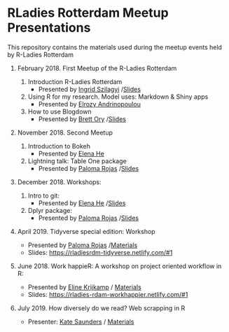 # RLadies Rotterdam Meetup Presentations

This repository contains the materials used during the meetup events held by R-Ladies Rotterdam


1. February 2018. First Meetup of the R-Ladies Rotterdam
    1. Introduction R-Ladies Rotterdam
        * Presented by [Ingrid Szilagyi](https://twitter.com/infj_ingrid) /[Slides](https://github.com/rladies/meetup-presentations_rotterdam/tree/master/Introduction%20R-Ladies%20Rotterdam)
    2. Using R for my research. Model uses: Markdown & Shiny apps
        * Presented by [Elrozy Andrinopoulou](https://github.com/erandrinopoulou)
    3. How to use Blogdown
        * Presented by [Brett Ory](http://www.brettory.com/) /[Slides](https://github.com/rladies/meetup-presentations_rotterdam/tree/master/How%20to%20use%20Blogdown)

2. November 2018. Second Meetup
   1. Introduction to Bokeh
        * Presented by [Elena He](https://github.com/mikanchu)
   2. Lightning talk: Table One package
        * Presented by [Paloma Rojas](https://github.com/palolili23) /[Slides](https://github.com/rladies/meetup-presentations_rotterdam/tree/master/Introduction%20tableone) 

3. December 2018. Workshops:
    1. Intro to git:
        * Presented by [Elena He](https://github.com/mikanchu) /[Slides](https://github.com/rladies/meetup-presentations_rotterdam/tree/master/Introduction%20git)
    2. Dplyr package:
        * Presented by [Paloma Rojas](https://github.com/palolili23) /[Slides](https://github.com/rladies/meetup-presentations_rotterdam/tree/master/Introduction%20dplyr) 

4. April 2019. Tidyverse special edition: Workshop
    * Presented by [Paloma Rojas](https://github.com/palolili23) /[Materials](https://github.com/rladies/meetup-presentations_rotterdam/tree/master/Tidyverse%20special%20edition.%20Workshop)
    * Slides: https://rladiesrdm-tidyverse.netlify.com/#1
    
5. June 2018. Work happieR: A workshop on project oriented workflow in R:
    * Presented by [Eline Krijkamp](https://github.com/krijkamp) / [Materials](https://github.com/rladies/meetup-presentations_rotterdam/tree/master/Work%20happier%20-%20Project%20oriented%20workflow)
    * Slides: https://rladies-rdam-workhappier.netlify.com/#1
    
6. July 2019. How diversely do we read? Web scrapping in R
    * Presenter: [Kate Saunders](https://github.com/katerobsau) / [Materials](https://github.com/rladies/meetup-presentations_rotterdam/tree/master/How%20diversely%20do%20we%20read)
